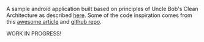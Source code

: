 A sample android application built based on principles of Uncle Bob's Clean Architecture as described [here](http://vimeo.com/43612849). Some of the code inspiration comes from this [awesome article](http://fernandocejas.com/2014/09/03/architecting-android-the-clean-way/) and [github repo](https://github.com/android10/Android-CleanArchitecture).

WORK IN PROGRESS!

